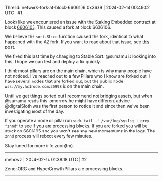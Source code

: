 Thread: network-fork-at-block-6606106
0x3639 | 2024-02-14 00:49:02 UTC | #1

Looks like we encountered an issue with the Staking Embedded contract at block [6606105](https://zenonhub.io/explorer/momentum/554762afe5495dbd83515ab401b886b0a6a55478480f9808e6cda92c6dadf613). This caused a fork at block 6606106.

We believe the `sort.Slice` function caused the fork, identical to what happened with the AZ fork.  If you want to read about that issue, see [this post](https://github.com/zenon-network/go-zenon/pull/26#issuecomment-1674697126).  

We fixed this last time by changing to Stable Sort.  @sumamu is looking into this.  I hope we can test and deploy a fix quickly.

I think most pillars are on the main chain, which is why many people have not noticed.  I've reached out to a few Pillars who I know are forked out.  I have several nodes that are forked out, but the public node `wss://my.hc1node.com:35998` is on the main chain.

Until we get things sorted out I recommend not bridging assets, but when @sumamu reads this tomorrow he might have different advice.  @digitalSloth was the first person to notice it and since then we've been investigating most of the day. 

If you operate a node or pillar run `sudo tail -f /var/log/syslog | grep "znnd"` to see if you are processing blocks.  If you are forked you will be stuck on 6606105 and you won't see any new momentums in the logs.  The `znnd` process will reboot every few minutes.  

Stay tuned for more info zoon(tm).

-------------------------

mehowz | 2024-02-14 01:38:18 UTC | #2

ZenonORG and HyperGrowth Pillars are processing blocks.

-------------------------

